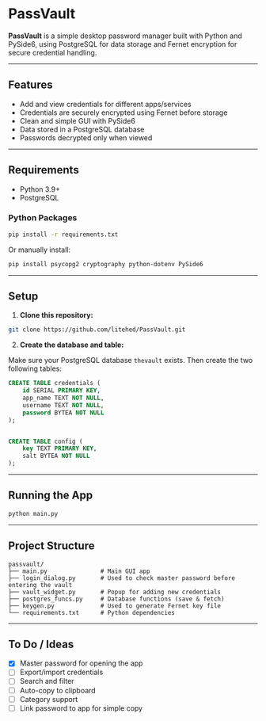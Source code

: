 # PassVault

**PassVault** is a simple desktop password manager built with Python and PySide6, using PostgreSQL for data storage and Fernet encryption for secure credential handling.

---

## Features

* Add and view credentials for different apps/services
* Credentials are securely encrypted using Fernet before storage
* Clean and simple GUI with PySide6
* Data stored in a PostgreSQL database
* Passwords decrypted only when viewed

---

## Requirements

* Python 3.9+
* PostgreSQL

### Python Packages

```bash
pip install -r requirements.txt
```

Or manually install:

```bash
pip install psycopg2 cryptography python-dotenv PySide6
```

---

## Setup

1. **Clone this repository:**

```bash
git clone https://github.com/litehed/PassVault.git
```

2. **Create the database and table:**

Make sure your PostgreSQL database `thevault` exists. Then create the two following tables:

```sql
CREATE TABLE credentials (
    id SERIAL PRIMARY KEY,
    app_name TEXT NOT NULL,
    username TEXT NOT NULL,
    password BYTEA NOT NULL
);


CREATE TABLE config (
    key TEXT PRIMARY KEY,
    salt BYTEA NOT NULL
);
```

---

## Running the App

```bash
python main.py
```

---

## Project Structure

```
passvault/
├── main.py               # Main GUI app
├── login_dialog.py       # Used to check master password before entering the vault
├── vault_widget.py       # Popup for adding new credentials
├── postgres_funcs.py     # Database functions (save & fetch)
├── keygen.py             # Used to generate Fernet key file
└── requirements.txt      # Python dependencies
```

---

## To Do / Ideas

- [x]  Master password for opening the app
- [ ]  Export/import credentials
- [ ]  Search and filter
- [ ]  Auto-copy to clipboard
- [ ]  Category support
- [ ]  Link password to app for simple copy